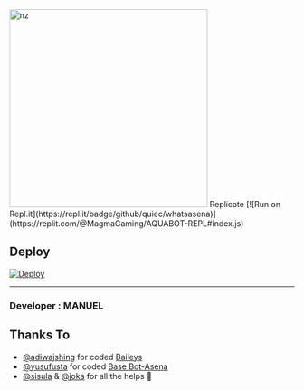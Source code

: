  <img src="https://besthqwallpapers.com/Uploads/13-5-2021/168044/thumb2-happy-birthday-manuel-4k-blue-neon-lights-manuel-name-creative.jpg" alt="nz" width="350"/>
Replicate 
[![Run on Repl.it](https://repl.it/badge/github/quiec/whatsasena)]
(https://replit.com/@MagmaGaming/AQUABOT-REPL#index.js)

## Deploy
[![Deploy](https://www.herokucdn.com/deploy/button.svg)](https://dashboard.heroku.com/new?template=https://github.com/sanuwaofficial/AquaBot)

---------------------------------   

 ###  Developer : MANUEL

## Thanks To
- [@adiwajshing](https://github.com/adiwajshing/) for coded [Baileys](https://github.com/adiwajshing/Baileys) 
- [@yusufusta](https://github.com/yusufusta/) for coded [Base Bot-Asena](https://github.com/yusufusta/WhatsAsena) 
- [@sisula](https://github.com/sisula/) & [@joka](https://github.com/MrJoka-Thejaka/) for all the helps 🤝
 
